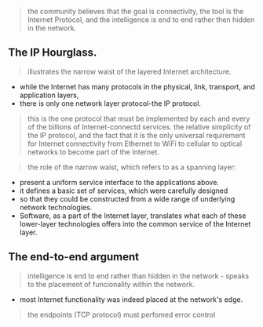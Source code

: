 > the community believes that the goal is connectivity, the tool is the Internet Protocol, and the intelligence is end to end rather then hidden in the network.

## The IP Hourglass.

> illustrates the narrow waist of the layered Internet architecture.

- while the Internet has many protocols in the physical, link, transport, and application layers,
- there is only one network layer protocol-the IP protocol.
> this is the one protocol that must be implemented by each and every of the billions of Internet-connectd services.
> the relative simplicity of the IP protocol, and the fact that it is the only universal requirement for Internet connectivity
> from Ethernet to WiFi to cellular to optical networks to become part of the Internet.

> the role of the narrow waist, which refers to as a spanning layer: 
- present a uniform service interface to the applications above.
- it defines a basic set of services, which were carefully designed 
- so that they could be constructed from a wide range of underlying network technologies.
- Software, as a part of the Internet layer, translates what each of these lower-layer technologies offers into the common service of the Internet layer.

## The end-to-end argument

> intelligence is end to end rather than hidden in the network - speaks to the placement of funcionality within the network.

- most Internet functionality was indeed placed at the network's edge.

> the endpoints (TCP protocol) must perfomed error control


